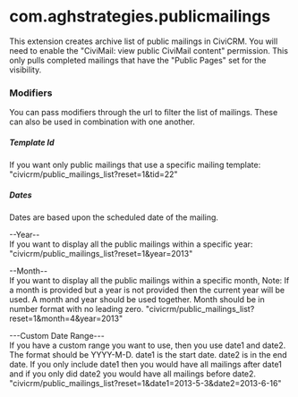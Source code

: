 com.aghstrategies.publicmailings
================================
This extension creates archive list of public mailings in CiviCRM. You will need to enable the "CiviMail: view public CiviMail content" permission. This only pulls completed mailings that have the "Public Pages" set for the visibility.

### Modifiers

You can pass modifiers through the url to filter the list of mailings. These can also be used in combination with one another.

##### Template Id
If you want only public mailings that use a specific mailing template: "civicrm/public_mailings_list?reset=1&tid=22"

##### Dates
Dates are based upon the scheduled date of the mailing.

--Year--   
If you want to display all the public mailings within a specific year: "civicrm/public_mailings_list?reset=1&year=2013"

--Month--  
If you want to display all the public mailings within a specific month, Note: If a month is provided but a year is not provided then the current year will be used. A month and year should be used together. Month should be in number format with no leading zero. "civicrm/public_mailings_list?reset=1&month=4&year=2013"

---Custom Date Range---  
If you have a custom range you want to use, then you use date1 and date2. The format should be YYYY-M-D. date1 is the start date. date2 is in the end date. If you only include date1 then you would have all mailings after date1 and if you only did date2 you would have all mailings before date2. "civicrm/public_mailings_list?reset=1&date1=2013-5-3&date2=2013-6-16"
